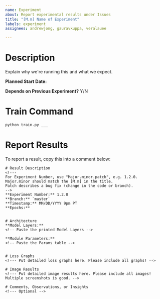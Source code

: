 ```yaml
---
name: Experiment
about: Report experimental results under Issues
title: "[M.m] Name of Experiment"
labels: experiment
assignees: andrewjong, gauravkuppa, veralauee

---
```


<!--- Fill in the Major.minor version number where [M.m] is in the title. 
- Major is an experiment category. Closely related experiments are grouped under the same major version.
- Minor is a small change in the train command, e.g. a different hyperparameter value.
- Patch describes a bug fix (change in the code or branch), or rerun.
- Separate issues should be created for each [M.m]. Patches are reported in comments. -->

# Description
Explain why we're running this and what we expect.

**Planned Start Date:**

**Depends on Previous Experiment?**  Y/N

# Train Command
```bash
python train.py ___
```

# Report Results
To report a result, copy this into a comment below:
```
# Result Description
<!--- 
For Experiment Number, use "Major.minor.patch", e.g. 1.2.0.
Major.minor should match the [M.m] in the title. 
Patch describes a bug fix (change in the code or branch).
-->
**Experiment Number:** 1.2.0
**Branch:** `master`
**Timestamp:** MM/DD/YYYY 9pm PT
**Epochs:** 


# Architecture
**Model Layers:**
<!-- Paste the printed Model Layers -->

**Module Parameters:**
<!-- Paste the Params table -->


# Loss Graphs
<!--- Put detailed loss graphs here. Please include all graphs! -->

# Image Results
<!--- Put detailed image results here. Please include all images! Multiple screenshots is good. -->

# Comments, Observations, or Insights
<!--- Optional -->
```
